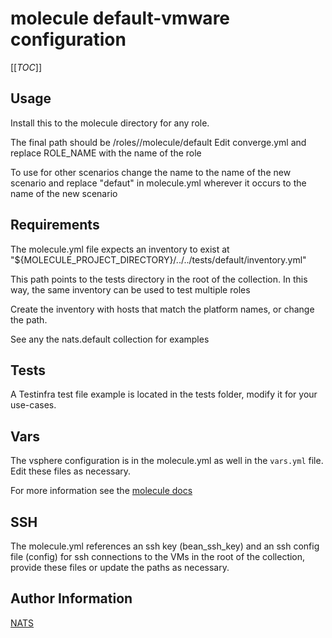# molecule default-vmware configuration

\[\[_TOC_\]\]

## Usage

Install this to the molecule directory for any role.

The final path should be <collection path>/roles/<role>/molecule/default
Edit converge.yml and  replace ROLE_NAME with the name of the role

To use for other scenarios change the name to the name of the new scenario and replace
"defaut" in molecule.yml wherever it occurs to the name of the new scenario

## Requirements

The molecule.yml file expects an inventory to exist at
"${MOLECULE_PROJECT_DIRECTORY}/../../tests/default/inventory.yml"

This path points to the tests directory in the root of the
collection. In this way, the same inventory can be used
to test multiple roles

Create the inventory with hosts that match the platform names, or change the path.

See any the nats.default collection for examples

## Tests

A Testinfra test file example is located in the tests folder, modify it for
your use-cases.

## Vars

The vsphere configuration is in the molecule.yml as well in the `vars.yml` file.
Edit these files as necessary.

For more information see the
[molecule docs](https://molecule.readthedocs.io/en/latest/)

## SSH

The molecule.yml references an ssh key (bean_ssh_key) and an ssh config file
(config) for ssh connections to the VMs in the root of the collection,
provide these files or update the paths as necessary.

## Author Information

[NATS](mailto:agency-dl-cp-systems@mail.nasa.gov)

